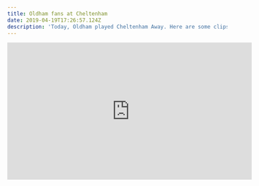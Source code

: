```yaml
---
title: Oldham fans at Cheltenham
date: 2019-04-19T17:26:57.124Z
description: 'Today, Oldham played Cheltenham Away. Here are some clips of today’s fans:'
---
```

<html>
<iframe width="560" height="315" src="https://www.youtube.com/embed/F7VlHIriOnQ" frameborder="0" allow="accelerometer; autoplay; encrypted-media; gyroscope; picture-in-picture" allowfullscreen></iframe>
</html>
